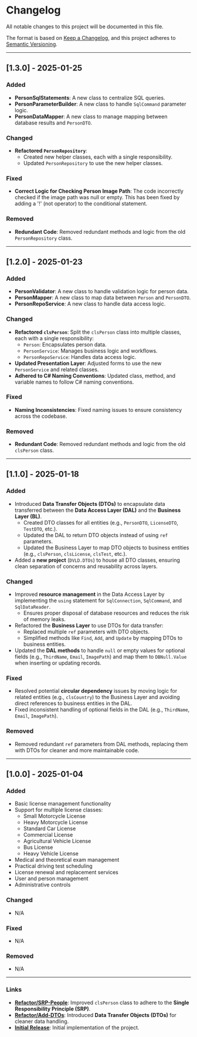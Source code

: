 # Changelog

All notable changes to this project will be documented in this file.

The format is based on [Keep a Changelog](https://keepachangelog.com/en/1.0.0/),
and this project adheres to [Semantic Versioning](https://semver.org/spec/v2.0.0.html).

---

## [1.3.0] - 2025-01-25
### Added
- **PersonSqlStatements**: A new class to centralize SQL queries.
- **PersonParameterBuilder**: A new class to handle `SqlCommand` parameter logic.
- **PersonDataMapper**: A new class to manage mapping between database results and `PersonDTO`.

### Changed
- **Refactored `PersonRepository`**:
  - Created new helper classes, each with a single responsibility.
  - Updated `PersonRepository` to use the new helper classes.

### Fixed
- **Correct Logic for Checking Person Image Path**: The code incorrectly checked if the image path was null or empty. This has been fixed by adding a '!' (not operator) to the conditional statement.

### Removed
- **Redundant Code**: Removed redundant methods and logic from the old `PersonRepository` class.

---

## [1.2.0] - 2025-01-23
### Added
- **PersonValidator**: A new class to handle validation logic for person data.
- **PersonMapper**: A new class to map data between `Person` and `PersonDTO`.
- **PersonRepoService**: A new class to handle data access logic.
  
### Changed
- **Refactored `clsPerson`**: Split the `clsPerson` class into multiple classes, each with a single responsibility:
  - `Person`: Encapsulates person data.
  - `PersonService`: Manages business logic and workflows.
  - `PersonRepoService`: Handles data access logic.
- **Updated Presentation Layer**: Adjusted forms to use the new `PersonService` and related classes.
- **Adhered to C# Naming Conventions**: Updated class, method, and variable names to follow C# naming conventions.

### Fixed
- **Naming Inconsistencies**: Fixed naming issues to ensure consistency across the codebase.

### Removed
- **Redundant Code**: Removed redundant methods and logic from the old `clsPerson` class.

---

## [1.1.0] - 2025-01-18
### Added
- Introduced **Data Transfer Objects (DTOs)** to encapsulate data transferred between the **Data Access Layer (DAL)** and the **Business Layer (BL)**.
  - Created DTO classes for all entities (e.g., `PersonDTO`, `LicenseDTO`, `TestDTO`, etc.).
  - Updated the DAL to return DTO objects instead of using `ref` parameters.
  - Updated the Business Layer to map DTO objects to business entities (e.g., `clsPerson`, `clsLicense`, `clsTest`, etc.).
- Added a **new project** (`DVLD.DTOs`) to house all DTO classes, ensuring clean separation of concerns and reusability across layers.

### Changed
- Improved **resource management** in the Data Access Layer by implementing the `using` statement for `SqlConnection`, `SqlCommand`, and `SqlDataReader`.
  - Ensures proper disposal of database resources and reduces the risk of memory leaks.
- Refactored the **Business Layer** to use DTOs for data transfer:
  - Replaced multiple `ref` parameters with DTO objects.
  - Simplified methods like `Find`, `Add`, and `Update` by mapping DTOs to business entities.
- Updated the **DAL methods** to handle `null` or empty values for optional fields (e.g., `ThirdName`, `Email`, `ImagePath`) and map them to `DBNull.Value` when inserting or updating records.

### Fixed
- Resolved potential **circular dependency** issues by moving logic for related entities (e.g., `clsCountry`) to the Business Layer and avoiding direct references to business entities in the DAL.
- Fixed inconsistent handling of optional fields in the DAL (e.g., `ThirdName`, `Email`, `ImagePath`).

### Removed
- Removed redundant `ref` parameters from DAL methods, replacing them with DTOs for cleaner and more maintainable code.

---

## [1.0.0] - 2025-01-04
### Added
- Basic license management functionality
- Support for multiple license classes:
  - Small Motorcycle License
  - Heavy Motorcycle License
  - Standard Car License
  - Commercial License
  - Agricultural Vehicle License
  - Bus License
  - Heavy Vehicle License
- Medical and theoretical exam management
- Practical driving test scheduling
- License renewal and replacement services
- User and person management
- Administrative controls

### Changed
- N/A

### Fixed
- N/A

### Removed
- N/A
 
---

### Links
- **[Refactor/SRP-People](https://github.com/Hocine-Bec/DVLD-Project/compare/v1.1.0...v1.2.0)**: Improved `clsPerson` class to adhere to the **Single Responsibility Principle (SRP)**.
- **[Refactor/Add-DTOs](https://github.com/Hocine-Bec/DVLD-Project/compare/v1.0.0...v1.1.0)**: Introduced **Data Transfer Objects (DTOs)** for cleaner data handling.
- **[Initial Release](https://github.com/Hocine-Bec/DVLD-Project/tree/v1.0.0)**: Initial implementation of the project.
